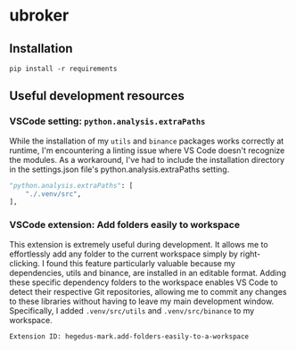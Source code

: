 # ubroker

## Installation

```
pip install -r requirements
```

## Useful development resources

### VSCode setting: `python.analysis.extraPaths`

While the installation of my `utils` and `binance` packages works correctly at runtime, I'm encountering a linting issue where VS Code doesn't recognize the modules. As a workaround, I've had to include the installation directory in the settings.json file's python.analysis.extraPaths setting.

```python
"python.analysis.extraPaths": [
    "./.venv/src",
],
```

### VSCode extension: Add folders easily to workspace

This extension is extremely useful during development. It allows me to effortlessly add any folder to the current workspace simply by right-clicking. I found this feature particularly valuable because my dependencies, utils and binance, are installed in an editable format. Adding these specific dependency folders to the workspace enables VS Code to detect their respective Git repositories, allowing me to commit any changes to these libraries without having to leave my main development window. Specifically, I added `.venv/src/utils` and `.venv/src/binance` to my workspace.

```
Extension ID: hegedus-mark.add-folders-easily-to-a-workspace
```